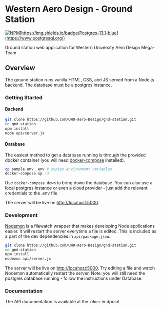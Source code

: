 # Western Aero Design - Ground Station

[![NPM](https://img.shields.io/npm/v/npm)](https://www.npmjs.com/)[https://img.shields.io/badge/Postgres-13.1-blue](https://www.postgresql.org/)

Ground station web application for Western University Aero Design Mega-Team

## Overview
The ground station runs vanilla HTML, CSS, and JS served from a Node.js backend. The database must be a postgres instance.

### Getting Started

#### Backend

```sh
git clone https://github.com/UWO-Aero-Design/gnd-station.git
cd gnd-station
npm install
node api/server.js
```

#### Database
The easiest method to get a database running is through the provided docker container (you will need [docker-compose](https://docs.docker.com/compose/install/) installed).
```sh
cp sample.env .env # copies environment variables
docker-compose up -d
```
Use `docker-compose down` to bring down the database. You can also use a local postgres instance or even a cloud provider - just add the relevant credentials to the .env file.

The server will be live on [http://locahost:5000](http://locahost:5000).

### Development

[Nodemon](https://www.npmjs.com/package/nodemon) is a filewatch wrapper that makes developing Node applications easier. It will restart the server everytime a file is edited. This is included as a part of the dev dependencies in `api/package.json`.

```sh
git clone https://github.com/UWO-Aero-Design/gnd-station.git
cd gnd-station
npm install
nodemon api/server.js
```

The server will be live on [http://locahost:5000](http://locahost:5000). Try editing a file and watch Nodemon automatically restart the server. Note: you will still need the postgres database running - follow the instructions under Database.

### Documentation
The API documentation is available at the `/docs` endpoint.
